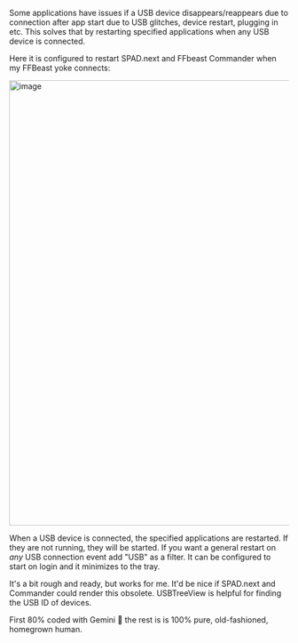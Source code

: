 Some applications have issues if a USB device disappears/reappears due to connection after app start due to USB glitches, device restart, plugging in etc. This solves that by restarting specified applications when any USB device is connected. 

Here it is configured to restart SPAD.next and FFbeast Commander when my FFBeast yoke connects:

<img width="793" height="801" alt="image" src="https://github.com/user-attachments/assets/75cc208c-3640-4885-a315-35c9b8fc4e92" />

When a USB device is connected, the specified applications are restarted. If they are not running, they will be started. 
If you want a general restart on _any_ USB connection event add "USB" as a filter. It can be configured to start on login and it minimizes to the tray. 

It's a bit rough and ready, but works for me. It'd be nice if SPAD.next and Commander could render this obsolete. USBTreeView is helpful for finding the USB ID of devices. 

First 80% coded with Gemini 🐐 the rest is is 100% pure, old-fashioned, homegrown human. 

